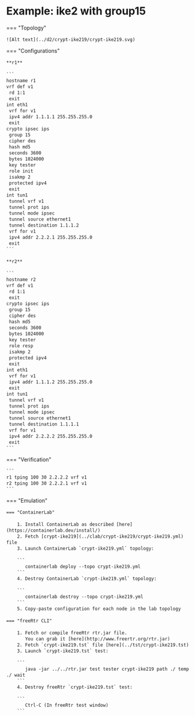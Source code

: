 # Example: ike2 with group15

=== "Topology"

    ![Alt text](../d2/crypt-ike219/crypt-ike219.svg)

=== "Configurations"

    **r1**

    ```
    hostname r1
    vrf def v1
     rd 1:1
     exit
    int eth1
     vrf for v1
     ipv4 addr 1.1.1.1 255.255.255.0
     exit
    crypto ipsec ips
     group 15
     cipher des
     hash md5
     seconds 3600
     bytes 1024000
     key tester
     role init
     isakmp 2
     protected ipv4
     exit
    int tun1
     tunnel vrf v1
     tunnel prot ips
     tunnel mode ipsec
     tunnel source ethernet1
     tunnel destination 1.1.1.2
     vrf for v1
     ipv4 addr 2.2.2.1 255.255.255.0
     exit
    ```

    **r2**

    ```
    hostname r2
    vrf def v1
     rd 1:1
     exit
    crypto ipsec ips
     group 15
     cipher des
     hash md5
     seconds 3600
     bytes 1024000
     key tester
     role resp
     isakmp 2
     protected ipv4
     exit
    int eth1
     vrf for v1
     ipv4 addr 1.1.1.2 255.255.255.0
     exit
    int tun1
     tunnel vrf v1
     tunnel prot ips
     tunnel mode ipsec
     tunnel source ethernet1
     tunnel destination 1.1.1.1
     vrf for v1
     ipv4 addr 2.2.2.2 255.255.255.0
     exit
    ```

=== "Verification"

    ```
    r1 tping 100 30 2.2.2.2 vrf v1
    r2 tping 100 30 2.2.2.1 vrf v1
    ```

=== "Emulation"

    === "ContainerLab"

        1. Install ContainerLab as described [here](https://containerlab.dev/install/)  
        2. Fetch [crypt-ike219](../clab/crypt-ike219/crypt-ike219.yml) file  
        3. Launch ContainerLab `crypt-ike219.yml` topology:  

        ```
           containerlab deploy --topo crypt-ike219.yml  
        ```
        4. Destroy ContainerLab `crypt-ike219.yml` topology:  

        ```
           containerlab destroy --topo crypt-ike219.yml  
        ```
        5. Copy-paste configuration for each node in the lab topology

    === "freeRtr CLI"

        1. Fetch or compile freeRtr rtr.jar file.  
           You can grab it [here](http://www.freertr.org/rtr.jar)  
        2. Fetch `crypt-ike219.tst` file [here](../tst/crypt-ike219.tst)  
        3. Launch `crypt-ike219.tst` test:  

        ```
           java -jar ../../rtr.jar test tester crypt-ike219 path ./ temp ./ wait
        ```
        4. Destroy freeRtr `crypt-ike219.tst` test:  

        ```
           Ctrl-C (In freeRtr test window)
        ```

